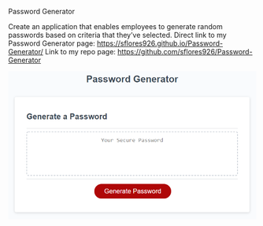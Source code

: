 Password Generator

Create an application that enables employees to generate random passwords based on criteria that they’ve selected. 
Direct link to my Password Generator page: https://sflores926.github.io/Password-Generator/
Link to my repo page: https://github.com/sflores926/Password-Generator

![Picture of my webpage](./Assets/03-javascript-homework-demo.png)
